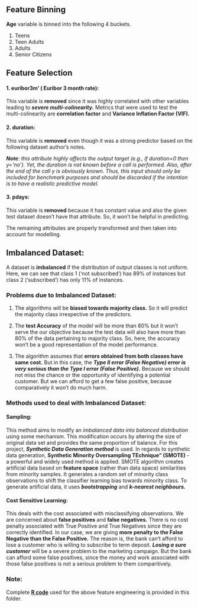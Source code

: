 
## Feature Binning

 **Age** variable is binned into the following 4 buckets.
 1. Teens
 2. Teen Adults
 3. Adults
 4. Senior Citizens
 
 ## Feature Selection
 
#### 1. euribor3m’ ( Euribor 3 month rate):
This variable is **removed** since it was highly correlated with other variables leading to ***severe multi-colinearity.*** Metrics that were used to test the multi-colinearity are **correlation factor** and **Variance Inflation Factor (VIF).**

#### 2. duration:
  This variable is **removed** even though it was a strong predictor based on the following dataset author’s notes. 
 
 ***Note**: this attribute highly affects the output target (e.g., if duration=0 then y='no'). Yet, the duration is not known before a call is performed. Also, after the end of the call y is obviously known. Thus, this input should only be included for benchmark purposes and should be discarded if the intention is to have a realistic predictive model.*

#### 3. pdays:
This variable is **removed** because it has constant value and also the given test dataset doesn’t have that attribute. So, it won’t be helpful in predicting.



The remaining attributes are properly transformed and then taken into account for modelling.

## Imbalanced Dataset:
A dataset is **imbalanced** if the distribution of output classes is not uniform. Here, we can see that class 1 (‘not subscribed’) has 89% of instances but class 2 (‘subscribed’) has only 11% of instances.   

### Problems due to Imbalanced Dataset:
1. The algorithms will be **biased towards majority class.** So it will predict the majority class irrespective of the predictors.

2. The **test Accuracy** of the model will be more than 80% but it won’t serve the our objective because the test data will also have more than 80% of the data pertaining to majority class. So, here, the accuracy won’t be a good representation of the model performance.

3. The algorithm assumes that **errors obtained from both classes have same cost.** But in this case, the ***Type II error (False Negative) error is very serious than the Type I error (False Positive).*** Because we should not miss the chance or the opportunity of identifying a potential customer. But we can afford to get a few false positive, because comparatively it won’t do much harm.

### Methods used to deal with Imbalanced Dataset:
#### Sampling: 
This method aims to modify an *imbalanced data into balanced distribution* using some mechanism. This modification occurs by altering the size of original data set and provides the same proportion of balance. For this project, ***Synthetic Data Generation method*** is used. In regards to synthetic data generation, **Synthetic Minority Oversampling TEchnique” (SMOTE)** - a powerful and widely used method is applied. SMOTE algorithm creates artificial data based on **feature space** (rather than data space) similarities from minority samples. It generates a random set of minority class observations to shift the classifier learning bias towards minority class. To generate artificial data, it uses ***bootstrapping*** and ***k-nearest neighbours.***
 

#### Cost Sensitive Learning:

This deals with the cost associated with misclassifying observations. We are concerned about **false positives** and **false negatives.** There is no cost penalty associated with True Positive and True Negatives since they are correctly identified. In our case, we are giving **more penalty to the False Negative than the False Positive.** The reason is, the bank can’t afford to lose a customer who is willing to subscribe to term deposit. ***Losing a sure customer*** will be a severe problem to the marketing campaign. But the bank can afford some false positives, since the money and work associated with those false positives is not a serious problem to them comparitively.



### Note: 
Complete [**R code**](https://github.com/MAJgautam/Moneyballing-Bank-Marketing/blob/master/feature%20engineering/feature%20engineering.R) used for the above feature engineering is provided in this folder.


















































